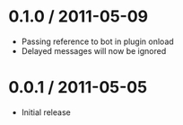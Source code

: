 0.1.0 / 2011-05-09
==================

  * Passing reference to bot in plugin onload
  * Delayed messages will now be ignored

0.0.1 / 2011-05-05
==================

  * Initial release
